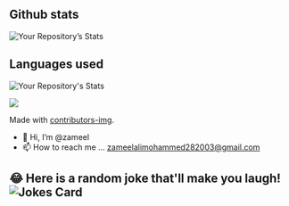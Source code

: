 ## Github stats

![Your Repository’s Stats](https://github-readme-stats.vercel.app/api?username=Zameel-Byte&show_icons=true)

## Languages used

![Your Repository's Stats](https://github-readme-stats.vercel.app/api/top-langs/?username=Zameel-Byte&theme=blue-green)

<a href = "https://github.com/https-github-com-zameel28/F.R.I.D.A.Y/graphs/contributors">

<img src = "https://contrib.rocks/image?repo = Zameel-Byte/F.R.I.D.A.Y"/>

</a>Made with [contributors-img](https://contrib.rocks).


- 👋 Hi, I’m @zameel
- 📫 How to reach me ... zameelalimohammed282003@gmail.com

<!--
zameel28/zameel28 is a ✨ special ✨ repository because its `README.md` (this file) appears on your GitHub profile.
You can click the Preview link to take a look at your changes.
--->
## 😂 Here is a random joke that'll make you laugh!![Jokes Card](https://readme-jokes.vercel.app/api)

